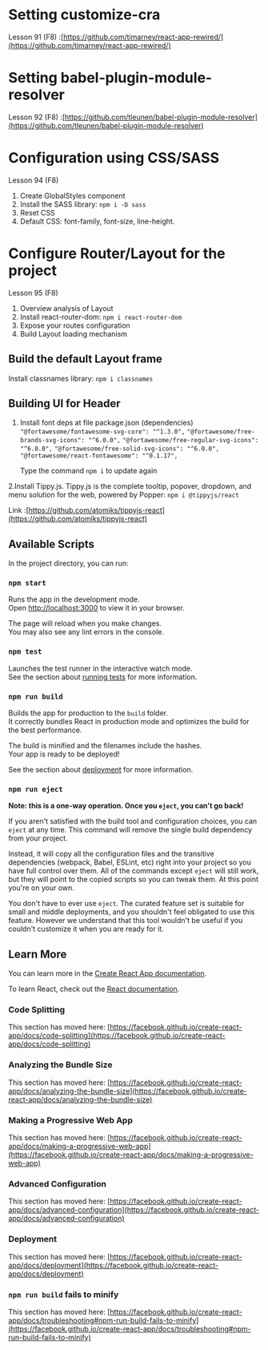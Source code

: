 # Setting customize-cra

Lesson 91 (F8) :[https://github.com/timarney/react-app-rewired/](https://github.com/timarney/react-app-rewired/)

# Setting babel-plugin-module-resolver

Lesson 92 (F8) :[https://github.com/tleunen/babel-plugin-module-resolver](https://github.com/tleunen/babel-plugin-module-resolver)

# Configuration using CSS/SASS

Lesson 94 (F8)

1. Create GlobalStyles component
2. Install the SASS library: `npm i -D sass`
3. Reset CSS
4. Default CSS: font-family, font-size, line-height.

# Configure Router/Layout for the project

Lesson 95 (F8)

1. Overview analysis of Layout
2. Install react-router-dom: `npm i react-router-dom`
3. Expose your routes configuration
4. Build Layout loading mechanism

## Build the default Layout frame

Install classnames library: `npm i classnames`

## Building UI for Header

1. Install font deps at file package.json (dependencies)
   `"@fortawesome/fontawesome-svg-core": "^1.3.0",`
   `"@fortawesome/free-brands-svg-icons": "^6.0.0",`
   `"@fortawesome/free-regular-svg-icons": "^6.0.0",`
   `"@fortawesome/free-solid-svg-icons": "^6.0.0",`
   `"@fortawesome/react-fontawesome": "^0.1.17",`

    Type the command `npm i` to update again

2.Install Tippy.js. Tippy.js is the complete tooltip, popover, dropdown, and menu solution for the web, powered by Popper:
`npm i @tippyjs/react`

Link :[https://github.com/atomiks/tippyjs-react](https://github.com/atomiks/tippyjs-react)

## Available Scripts

In the project directory, you can run:

### `npm start`

Runs the app in the development mode.\
Open [http://localhost:3000](http://localhost:3000) to view it in your browser.

The page will reload when you make changes.\
You may also see any lint errors in the console.

### `npm test`

Launches the test runner in the interactive watch mode.\
See the section about [running tests](https://facebook.github.io/create-react-app/docs/running-tests) for more information.

### `npm run build`

Builds the app for production to the `build` folder.\
It correctly bundles React in production mode and optimizes the build for the best performance.

The build is minified and the filenames include the hashes.\
Your app is ready to be deployed!

See the section about [deployment](https://facebook.github.io/create-react-app/docs/deployment) for more information.

### `npm run eject`

**Note: this is a one-way operation. Once you `eject`, you can't go back!**

If you aren't satisfied with the build tool and configuration choices, you can `eject` at any time. This command will remove the single build dependency from your project.

Instead, it will copy all the configuration files and the transitive dependencies (webpack, Babel, ESLint, etc) right into your project so you have full control over them. All of the commands except `eject` will still work, but they will point to the copied scripts so you can tweak them. At this point you're on your own.

You don't have to ever use `eject`. The curated feature set is suitable for small and middle deployments, and you shouldn't feel obligated to use this feature. However we understand that this tool wouldn't be useful if you couldn't customize it when you are ready for it.

## Learn More

You can learn more in the [Create React App documentation](https://facebook.github.io/create-react-app/docs/getting-started).

To learn React, check out the [React documentation](https://reactjs.org/).

### Code Splitting

This section has moved here: [https://facebook.github.io/create-react-app/docs/code-splitting](https://facebook.github.io/create-react-app/docs/code-splitting)

### Analyzing the Bundle Size

This section has moved here: [https://facebook.github.io/create-react-app/docs/analyzing-the-bundle-size](https://facebook.github.io/create-react-app/docs/analyzing-the-bundle-size)

### Making a Progressive Web App

This section has moved here: [https://facebook.github.io/create-react-app/docs/making-a-progressive-web-app](https://facebook.github.io/create-react-app/docs/making-a-progressive-web-app)

### Advanced Configuration

This section has moved here: [https://facebook.github.io/create-react-app/docs/advanced-configuration](https://facebook.github.io/create-react-app/docs/advanced-configuration)

### Deployment

This section has moved here: [https://facebook.github.io/create-react-app/docs/deployment](https://facebook.github.io/create-react-app/docs/deployment)

### `npm run build` fails to minify

This section has moved here: [https://facebook.github.io/create-react-app/docs/troubleshooting#npm-run-build-fails-to-minify](https://facebook.github.io/create-react-app/docs/troubleshooting#npm-run-build-fails-to-minify)

